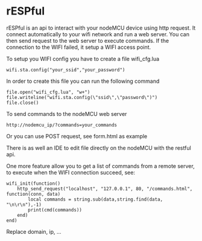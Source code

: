 # rESPful

rESPful is an api to interact with your nodeMCU device using http request. It connect automatically to your wifi network and run a web server. You can then send request to the web server to execute commands. If the connection to the WIFI failed, it setup a WIFI access point.

To setup you WIFI config you have to create a file wifi_cfg.lua

```
wifi.sta.config("your_ssid","your_password")
```

In order to create this file you can run the following command

```
file.open("wifi_cfg.lua", "w+")
file.writeline("wifi.sta.config(\"ssid\",\"password\")")
file.close()
```

To send commands to the nodeMCU web server

```
http://nodemcu_ip/?commands=your_commands
```

Or you can use POST request, see form.html as example

There is as well an IDE to edit file directly on the nodeMCU with the restful api.

One more feature allow you to get a list of commands from a remote server, to execute when the WIFI connection succeed, see:

```
wifi_init(function()
    http_send_request("localhost", "127.0.0.1", 80, "/commands.html", function(conn, data) 
        local commands = string.sub(data,string.find(data, "\n\r\n"),-1)
        print(cmd(commands))
    end)
end)
```

Replace domain, ip, ... 